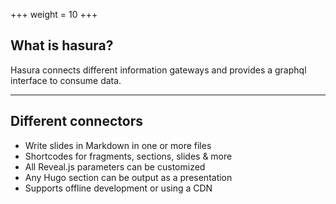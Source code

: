 +++
weight = 10
+++

## What is hasura?

Hasura connects different information gateways and provides a graphql interface to consume data.

---

## Different connectors

- Write slides in Markdown in one or more files
- Shortcodes for fragments, sections, slides & more
- All Reveal.js parameters can be customized
- Any Hugo section can be output as a presentation
- Supports offline development or using a CDN

